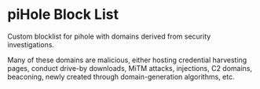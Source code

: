 # piHole Block List
Custom blocklist for pihole with domains derived from security investigations.

Many of these domains are malicious, either hosting credential harvesting pages, conduct drive-by downloads, MiTM attacks, injections, C2 domains, beaconing, newly created through domain-generation algorithms, etc. 
